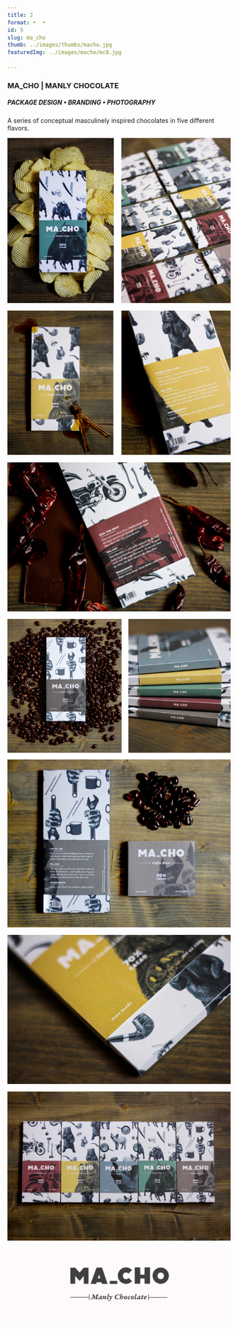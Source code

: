 ```yaml
---
title: J   
format: •  •
id: 5
slug: ma_cho
thumb: ../images/thumbs/macho.jpg
featuredImg: ../images/macho/mc8.jpg

---
```


### MA_CHO | MANLY CHOCOLATE
##### PACKAGE DESIGN • BRANDING • PHOTOGRAPHY
 
A series of conceptual masculinely inspired chocolates in five different flavors.


![Click to Enlarge :D](../images/macho/mc1.jpg)

![Click to Enlarge :D](../images/macho/mc2.jpg)

![Click to Enlarge :D](../images/macho/mc3.jpg)

![Click to Enlarge :D](../images/macho/mc4.jpg)

![Click to Enlarge :D](../images/macho/mc5.jpg)

![Click to Enlarge :D](../images/macho/mc6.jpg)

![Click to Enlarge :D](../images/macho/mc7.jpg)

<!-- ![mc8.jpg](../images/macho/mc8.jpg) -->
